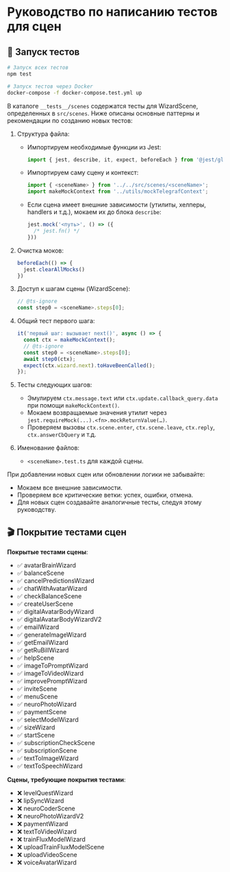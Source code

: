 # Руководство по написанию тестов для сцен

## 🧪 Запуск тестов

```bash
# Запуск всех тестов
npm test

# Запуск тестов через Docker
docker-compose -f docker-compose.test.yml up
```

В каталоге `__tests__/scenes` содержатся тесты для WizardScene, определенных в `src/scenes`.
Ниже описаны основные паттерны и рекомендации по созданию новых тестов:

1. Структура файла:
   - Импортируем необходимые функции из Jest:
     ```ts
     import { jest, describe, it, expect, beforeEach } from '@jest/globals'
     ```
   - Импортируем саму сцену и контекст:
     ```ts
     import { <sceneName> } from '../../src/scenes/<sceneName>';
     import makeMockContext from '../utils/mockTelegrafContext';
     ```
   - Если сцена имеет внешние зависимости (утилиты, хелперы, handlers и т.д.), мокаем их до блока `describe`:
     ```ts
     jest.mock('<путь>', () => ({
       /* jest.fn() */
     }))
     ```
2. Очистка моков:
   ```ts
   beforeEach(() => {
     jest.clearAllMocks()
   })
   ```
3. Доступ к шагам сцены (WizardScene):
   ```ts
   // @ts-ignore
   const step0 = <sceneName>.steps[0];
   ```
4. Общий тест первого шага:
   ```ts
   it('первый шаг: вызывает next()', async () => {
     const ctx = makeMockContext();
     // @ts-ignore
     const step0 = <sceneName>.steps[0];
     await step0(ctx);
     expect(ctx.wizard.next).toHaveBeenCalled();
   });
   ```
5. Тесты следующих шагов:

   - Эмулируем `ctx.message.text` или `ctx.update.callback_query.data` при помощи `makeMockContext()`.
   - Мокаем возвращаемые значения утилит через `jest.requireMock(...).<fn>.mockReturnValue(…)`.
   - Проверяем вызовы `ctx.scene.enter`, `ctx.scene.leave`, `ctx.reply`, `ctx.answerCbQuery` и т.д.

6. Именование файлов:
   - `<sceneName>.test.ts` для каждой сцены.

При добавлении новых сцен или обновлении логики не забывайте:

- Мокаем все внешние зависимости.
- Проверяем все критические ветки: успех, ошибки, отмена.
- Для новых сцен создавайте аналогичные тесты, следуя этому руководству.

## 🎬 Покрытие тестами сцен

**Покрытые тестами сцены**:

- ✅ avatarBrainWizard
- ✅ balanceScene
- ✅ cancelPredictionsWizard
- ✅ chatWithAvatarWizard
- ✅ checkBalanceScene
- ✅ createUserScene
- ✅ digitalAvatarBodyWizard
- ✅ digitalAvatarBodyWizardV2
- ✅ emailWizard
- ✅ generateImageWizard
- ✅ getEmailWizard
- ✅ getRuBillWizard
- ✅ helpScene
- ✅ imageToPromptWizard
- ✅ imageToVideoWizard
- ✅ improvePromptWizard
- ✅ inviteScene
- ✅ menuScene
- ✅ neuroPhotoWizard
- ✅ paymentScene
- ✅ selectModelWizard
- ✅ sizeWizard
- ✅ startScene
- ✅ subscriptionCheckScene
- ✅ subscriptionScene
- ✅ textToImageWizard
- ✅ textToSpeechWizard

**Сцены, требующие покрытия тестами**:

- ❌ levelQuestWizard
- ❌ lipSyncWizard
- ❌ neuroCoderScene
- ❌ neuroPhotoWizardV2
- ❌ paymentWizard
- ❌ textToVideoWizard
- ❌ trainFluxModelWizard
- ❌ uploadTrainFluxModelScene
- ❌ uploadVideoScene
- ❌ voiceAvatarWizard
